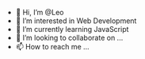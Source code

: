 - 👋 Hi, I’m @Leo
- 👀 I’m interested in Web Development
- 🌱 I’m currently learning JavaScript
- 💞️ I’m looking to collaborate on ...
- 📫 How to reach me ...

<!---
Souicia/Souicia is a ✨ special ✨ repository because its `README.md` (this file) appears on your GitHub profile.
You can click the Preview link to take a look at your changes.
--->
